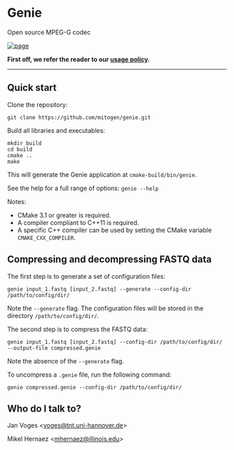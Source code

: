 # Genie

Open source MPEG-G codec

<!-- [![ci](https://travis-ci.org/mitogen/genie.svg?branch=master)](https://travis-ci.org/mitogen/genie) -->
<!-- [![codecov](https://codecov.io/gh/mitogen/genie/branch/master/graph/badge.svg)](https://codecov.io/gh/mitogen/genie) -->
[![page](https://img.shields.io/badge/page-online-blue)](https://mitogen.github.io/genie)

**First off, we refer the reader to our [usage policy](USAGE_POLICY.md).**

---

## Quick start

Clone the repository:

    git clone https://github.com/mitogen/genie.git

Build all libraries and executables:

    mkdir build
    cd build
    cmake ..
    make

This will generate the Genie application at ``cmake-build/bin/genie``.

See the help for a full range of options: ``genie --help``

Notes:

- CMake 3.1 or greater is required.
- A compiler compliant to C++11 is required.
- A specific C++ compiler can be used by setting the CMake variable ``CMAKE_CXX_COMPILER``.

## Compressing and decompressing FASTQ data

The first step is to generate a set of configuration files:

    genie input_1.fastq [input_2.fastq] --generate --config-dir /path/to/config/dir/

Note the ``--generate`` flag. The configuration files will be stored in the directory ``/path/to/config/dir/``.

The second step is to compress the FASTQ data:

    genie input_1.fastq [input_2.fastq] --config-dir /path/to/config/dir/ --output-file compressed.genie

Note the absence of the ``--generate`` flag.

To uncompress a ``.genie`` file, run the following command:

    genie compressed.genie --config-dir /path/to/config/dir/

## Who do I talk to?

Jan Voges <[voges@tnt.uni-hannover.de](mailto:voges@tnt.uni-hannover.de)>

Mikel Hernaez <[mhernaez@illinois.edu](mailto:mhernaez@illinois.edu)>
